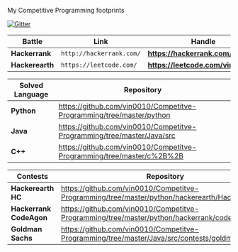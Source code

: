 My Competitive Programming footprints

[![Gitter](https://img.shields.io/gitter/room/DAVFoundation/DAV-Contributors.svg?style=flat-square)](https://gitter.im/Competitve-Programming/)

Battle | Link | Handle
--- | --- | ---
**Hackerrank** | `http://hackerrank.com/` | **https://hackerrank.com/Code_X**
**Hackerearth** | `https://leetcode.com/` | **https://leetcode.com/vinoth/**


Solved Language | Repository
--- | ---
**Python** | https://github.com/vin0010/Competitve-Programming/tree/master/python
**Java** | https://github.com/vin0010/Competitve-Programming/tree/master/Java/src
**C++** | https://github.com/vin0010/Competitve-Programming/tree/master/c%2B%2B


Contests | Repository
--- | ---
**Hackerearth HC** | https://github.com/vin0010/Competitve-Programming/tree/master/python/hackerearth/HackerearthHC
**Hackerrank CodeAgon** | https://github.com/vin0010/Competitve-Programming/tree/master/python/hackerrank/codeagon
**Goldman Sachs** | https://github.com/vin0010/Competitve-Programming/tree/master/Java/src/contests/goldmansachs
